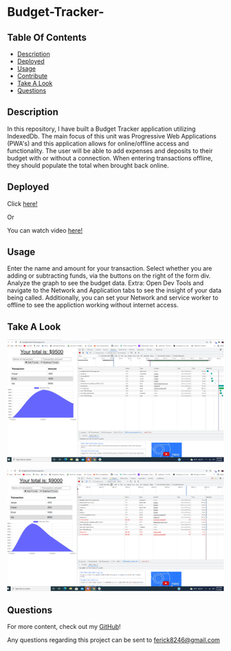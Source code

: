 # Budget-Tracker-

## Table Of Contents

* [Description](#description)
* [Deployed](#deployed)
* [Usage](#usage)
* [Contribute](#contribute)
* [Take A Look](#take-a-look)
* [Questions](#questions)
## Description

In this repository, I have built a Budget Tracker application utilizing IndexedDb. The main focus of this unit was Progressive Web Applications (PWA's) and this application allows for online/offline access and functionality. The user will be able to add expenses and deposits to their budget with or without a connection. When entering transactions offline, they should populate the total when brought back online.

## Deployed

Click [here!](https://budgetracker2.herokuapp.com/)

Or 

You can watch video [here!](https://www.youtube.com/watch?v=-QZ_evbuXgs)


## Usage

Enter the name and amount for your transaction.
Select whether you are adding or subtracting funds, via the buttons on the right of the form div.
Analyze the graph to see the budget data.
Extra: Open Dev Tools and navigate to the Network and Application tabs to see the insight of your data being called. Additionally, you can set your Network and service worker to offline to see the appliction working without internet access.

## Take A Look

![This is the landing page for the tracker.](https://github.com/ferick8246/Budget-Tracker-/blob/a001023f54c6489a6ff4be3acba64369a2bfcd90/Budget.PNG)


![This is the dashboard with workout data](https://github.com/ferick8246/Budget-Tracker-/blob/a001023f54c6489a6ff4be3acba64369a2bfcd90/Budget2.PNG)

## Questions

For more content, check out my [GitHub](https://github.com/ferick8246)!

Any questions regarding this project can be sent to ferick8246@gmail.com